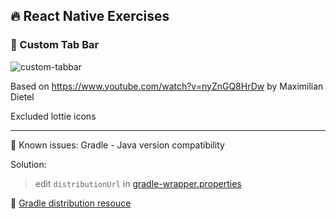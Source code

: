  ## 🔥 React Native Exercises

### 🚀 Custom Tab Bar

![custom-tabbar](https://user-images.githubusercontent.com/43092/195966380-0ab534bf-a288-4ca8-b45b-9e0eee546b61.gif)




Based on https://www.youtube.com/watch?v=nyZnGQ8HrDw
by Maximilian Dietel

Excluded lottie icons

---

🧐 Known issues: Gradle - Java version compatibility

Solution:

> edit `distributionUrl` in [gradle-wrapper.properties](android/gradle/wrapper/gradle-wrapper.properties)

📝  [Gradle distribution resouce](https://services.gradle.org/distributions/)

